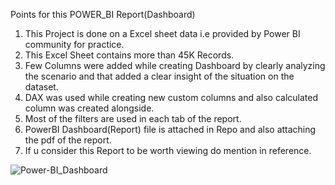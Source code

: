 Points for this POWER_BI Report(Dashboard) 
1. This Project is done on a Excel sheet data i.e provided by Power BI community for practice.
2. This Excel Sheet contains more than 45K Records.
3. Few Columns were added while creating Dashboard by clearly analyzing the scenario and that added a clear insight of the situation on the dataset.
4. DAX was used while creating new custom columns and also calculated column was created alongside.
5. Most of the filters are used in each tab of the report.
6. PowerBI Dashboard(Report) file is attached in Repo and also attaching the pdf of the report.
7. If u consider this Report to be worth viewing do mention in reference.


![Power-BI_Dashboard](https://user-images.githubusercontent.com/44944830/171998324-d93f6418-0aef-40cd-9dff-06e861ecd8b7.png)
